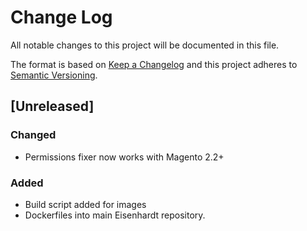 # Change Log
All notable changes to this project will be documented in this file.

The format is based on [Keep a Changelog](http://keepachangelog.com/)
and this project adheres to [Semantic Versioning](http://semver.org/).

## [Unreleased]

### Changed

 - Permissions fixer now works with Magento 2.2+

### Added

- Build script added for images
- Dockerfiles into main Eisenhardt repository.


